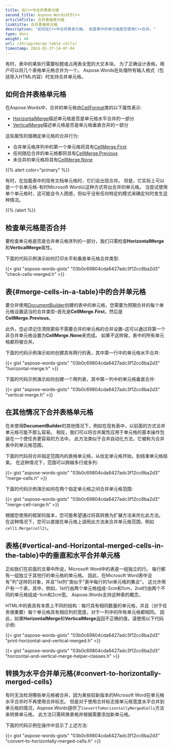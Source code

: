 ```yaml
---
title: 在C++中合并表单元格
second_title: Aspose.Words对于C++
articleTitle: 合并表格单元格
linktitle: 合并表格单元格
description: "如何在C++中合并表单元格。 检查表中的单元格是否使用C++合并。"
type: docs
weight: 40
url: /zh/cpp/merge-table-cells/
timestamp: 2024-01-27-14-07-04
---
```


有时，表中的某些行需要标题或占用表全宽的大文本块。 为了正确设计表格，用户可以将几个表格单元格合并为一个。 Aspose.Words在处理所有输入格式（包括导入HTML内容）时支持合并单元格。

## 如何合并表格单元格

在Aspose.Words中，合并的单元格由[CellFormat](https://reference.aspose.com/words/cpp/aspose.words.tables/cellformat/)类的以下属性表示:

- [HorizontalMerge](https://reference.aspose.com/words/cpp/aspose.words.tables/cellformat/get_horizontalmerge/)描述单元格是否是单元格水平合并的一部分
- [VerticalMerge](https://reference.aspose.com/words/cpp/aspose.words.tables/cellformat/get_verticalmerge/)描述单元格是否是单元格垂直合并的一部分

这些属性的值确定单元格的合并行为:

- 合并单元格序列中的第一个单元格将具有[CellMerge.First](https://reference.aspose.com/words/cpp/aspose.words.tables/cellmerge/)
- 任何随后合并的单元格都将具有[CellMerge.Previous](https://reference.aspose.com/words/cpp/aspose.words.tables/cellmerge/)
- 未合并的单元格将具有[CellMerge.None](https://reference.aspose.com/words/cpp/aspose.words.tables/cellmerge/)

{{% alert color="primary" %}}

有时，在加载表中的现有文档单元格时，它们会出现合并。 但是，它实际上可以是一个长单元格-有时Microsoft Word以这种方式导出合并的单元格。 当尝试使用单个单元格时，这可能会令人困惑，但似乎没有任何特定的模式来确定何时发生这种情况。

{{% /alert %}}

## 检查单元格是否合并

要检查单元格是否是合并单元格序列的一部分，我们只需检查**HorizontalMerge**和**VerticalMerge**属性。

下面的代码示例演示如何打印水平和垂直单元格合并类型:

{{< gist "aspose-words-gists" "03b0c69804cda6427adc3f12cc6ba2d3" "check-cells-merged.h" >}}

## 表{#merge-cells-in-a-table}中的合并单元格

要合并使用[DocumentBuilder](https://reference.aspose.com/words/cpp/aspose.words/documentbuilder/)创建的表中的单元格，您需要为预期合并的每个单元格设置适当的合并类型–首先是**CellMerge.First**，然后是**CellMerge.Previous**。

此外，您必须记住清除那些不需要合并的单元格的合并设置–这可以通过将第一个非合并单元格设置为**CellMerge.None**来完成。 如果不这样做，表中的所有单元格都将被合并。

下面的代码示例演示如何创建具有两行的表，其中第一行中的单元格水平合并:

{{< gist "aspose-words-gists" "03b0c69804cda6427adc3f12cc6ba2d3" "horizontal-merge.h" >}}

下面的代码示例演示如何创建一个两列表，其中第一列中的单元格垂直合并:

{{< gist "aspose-words-gists" "03b0c69804cda6427adc3f12cc6ba2d3" "vertical-merge.h" >}}

## 在其他情况下合并表格单元格

在未使用**DocumentBuilder**的其他情况下，例如在现有表中，以前面的方式合并单元格可能不那么容易。 相反，我们可以将合并属性应用于单元格的基本操作包装在一个使任务更容易的方法中。 此方法类似于合并自动化方法，它被称为合并表中的单元格范围。

下面的代码将合并指定范围内的表格单元格，从给定单元格开始，到结束单元格结束。 在这种情况下，范围可以跨越多行或多列:

{{< gist "aspose-words-gists" "03b0c69804cda6427adc3f12cc6ba2d3" "merge-cells.h" >}}

下面的代码示例演示如何在两个指定单元格之间合并单元格范围:

{{< gist "aspose-words-gists" "03b0c69804cda6427adc3f12cc6ba2d3" "merge-cell-range.h" >}}

根据您使用的框架的版本，您可能希望通过将其转换为扩展方法来优化此方法。 在这种情况下，您可以直接在单元格上调用此方法来合并单元格范围，例如`cell1.Merge(cell2)`。

## 表格{#vertical-and-Horizontal-merged-cells-in-the-table}中的垂直和水平合并单元格

正如我们在前面的文章中所说，Microsoft Word中的表是一组独立的行。 每行都有一组独立于其他行的单元格的单元格。 因此，在Microsoft Word表中没有"列"这样的对象，并且"1st列"类似于"表中每行的1st单元格的集合"。 这允许用户有一个表，其中，例如，1st行由两个单元格组成–2cm和1cm，2nd行由两个不同的单元格组成–1cm和2cm宽。 Aspose.Words支持这种表的概念。

HTML中的表具有本质上不同的结构：每行具有相同数量的单元格，并且（对于任务很重要）每个单元格具有相应列的宽度，对于一列中的所有单元格都相同。 因此，如果**HorizontalMerge**和**VerticalMerge**返回不正确的值，请使用以下代码示例:

{{< gist "aspose-words-gists" "03b0c69804cda6427adc3f12cc6ba2d3" "print-horizontal-and-vertical-merged.h" >}}

{{< gist "aspose-words-gists" "03b0c69804cda6427adc3f12cc6ba2d3" "horizontal-and-vertical-merge-helper-classes.h" >}}

## 转换为水平合并单元格{#convert-to-horizontally-merged-cells}

有时无法检测哪些单元格被合并，因为某些较新版本的Microsoft Word在单元格水平合并时不再使用合并标志。 但是对于使用合并标志按单元格宽度水平合并到单元格的情况，Aspose.Words提供了`ConvertToHorizontallyMergedCells`方法来转换单元格。 此方法只需转换表格并根据需要添加新单元格。

下面的代码示例在操作中显示了上述方法:

{{< gist "aspose-words-gists" "03b0c69804cda6427adc3f12cc6ba2d3" "convert-to-horizontally-merged-cells.h" >}}
